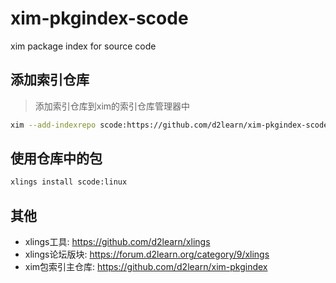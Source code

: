 # xim-pkgindex-scode

xim package index for source code

## 添加索引仓库

> 添加索引仓库到xim的索引仓库管理器中

```bash
xim --add-indexrepo scode:https://github.com/d2learn/xim-pkgindex-scode.git
```

## 使用仓库中的包

```bash
xlings install scode:linux
```

## 其他

- xlings工具: https://github.com/d2learn/xlings
- xlings论坛版块: https://forum.d2learn.org/category/9/xlings
- xim包索引主仓库: https://github.com/d2learn/xim-pkgindex
